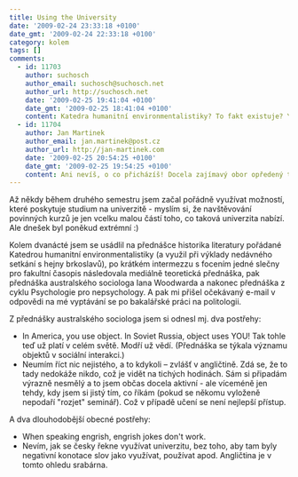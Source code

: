 ```yaml
---
title: Using the University
date: '2009-02-24 23:33:18 +0100'
date_gmt: '2009-02-24 22:33:18 +0100'
category: kolem
tags: []
comments:
  - id: 11703
    author: suchosch
    author_email: suchosch@suchosch.net
    author_url: http://suchosch.net
    date: '2009-02-25 19:41:04 +0100'
    date_gmt: '2009-02-25 18:41:04 +0100'
    content: Katedra humanitní environmentalistiky? To fakt existuje? You must be kyding me!
  - id: 11704
    author: Jan Martinek
    author_email: jan.martinek@post.cz
    author_url: http://jan-martinek.com
    date: '2009-02-25 20:54:25 +0100'
    date_gmt: '2009-02-25 19:54:25 +0100'
    content: Ani nevíš, o co přicházíš! Docela zajímavý obor opředený tolika stereotypy, že jeho absence ve tvém okolí musí být na duši ochuzující! :)
---
```

<p>Až někdy během druhého semestru jsem začal pořádně využívat možností, které poskytuje studium na univerzitě - myslím si, že navštěvování povinných kurzů je jen vcelku malou částí toho, co taková univerzita nabízí. Ale dnešek byl poněkud extrémní :)</p>
<p>Kolem dvanácté jsem se usádlil na přednášce historika literatury pořádané Katedrou humanitní environmentalistiky (a využil při výklady nedávného setkání s hejny brkoslavů), po krátkém intermezzu s focením jedné slečny pro fakultní časopis následovala mediálně teoretická přednáška, pak přednáška australského sociologa Iana Woodwarda a nakonec přednáška z cyklu Psychologie pro nepsychology. A pak mi přišel očekávaný e-mail v odpovědi na mé vyptávání se po bakalářské práci na politologii.</p>
<p>Z přednášky australského sociologa jsem si odnesl mj. dva postřehy:</p>
<ul>
<li>In America, you use object. In Soviet Russia, object uses YOU! Tak tohle teď už platí v celém světě. Modří už vědí. (Přednáška se týkala významu objektů v sociální interakci.)</li>
<li>Neumím říct nic nejistého, a to kdykoli – zvlášť v angličtině. Zdá se, že to tady nedokáže nikdo, což je vidět na tichých hodinách. Sám si připadám výrazně nesmělý a to jsem občas docela aktivní - ale víceméně jen tehdy, kdy jsem si jistý tím, co říkám (pokud se někomu vyloženě nepodaří "rozjet" seminář). Což v případě učení se není nejlepší přístup.</li>
</ul>
<p>A dva dlouhodobější obecné postřehy:</p>
<ul>
<li>When speaking engrish, engrish jokes don't work.</li>
<li>Nevím, jak se česky řekne využívat univerzitu, bez toho, aby tam byly negativní konotace slov jako využívat, používat apod. Angličtina je v tomto ohledu srabárna.</li>
</ul>
